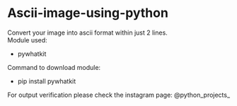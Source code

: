 # Ascii-image-using-python

Convert your image into ascii format within just 2 lines.   
Module used:
  - pywhatkit

Command to download module:
  - pip install pywhatkit
  
For output verification please check the instagram page: @python_projects_
